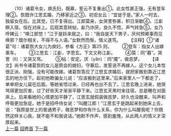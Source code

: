 　　（10）诸葛令女，庾氏妇，既寡，誓云不复重出①。此女性甚正强，无有登车理②。恢既许江思玄婚，乃移家近之③。初诳女云：“宜徙于是。”家人一时去，独留女在后。比其觉，已不复得出。江郎莫来，女哭詈弥甚，积日渐歇④。江虨瞑入宿，恒在对床上。后观其意转帖，虨乃诈厌，良久不悟，声气转急⑤。女乃呼婢云：“唤江郎觉！”江于是跃来就之，曰：“我自是天下男子，厌何预卿事而见唤邪？既尔相关，不得不与人语。”女默然而惭，情义遂笃。
　　【注释】①“诸葛”句：诸葛恢大女儿为庾妇，参看《方正》第25 则。
　　②登车：指女人出嫁乘车。
　　③江思玄：江虨，字思玄。下文又称江虨。
　　④莫：同“暮”。哭詈（lì）：又哭又骂。
　　⑤帖：安定。厌（yǎn）：同“魇”，做恶梦。
　　【译文】尚书令诸葛恢的女儿是质会的媳妇，守寡后，发誓说不再嫁人。这个女儿本性很正派、刚强，没有可能改嫁。诸葛恢答应了江思玄求婚后，就把家搬到靠近江思玄的地方住下。起初他欺骗女儿说：“应该搬到这里来。”后来家里人一下都走了，单单把女儿留在后面。等她省悟过来，已经再也出不去了。江思玄晚上进来，她哭骂得更加厉害，过了好些天才渐渐平静下来。江思玄天黑时来往宿，总是睡在对面床上。后来看她的心情更加平静了，江思玄就假装做恶梦，好久也没醒来，叫声和呼吸更加急促。她于是招呼侍女说：“叫醒江郎！”江思玄于是跳起来到她床上去，说：“我原是世上的普通男子，做恶梦和你有什么关系，你为什么叫醒我呢？你既然这样关心我，就不能不和我说话。”她默不作声，感到羞愧，从此两人的情义才深厚起来。
<br>[上一篇](27_09) [回卷首](27_00) [下一篇](27_11)
